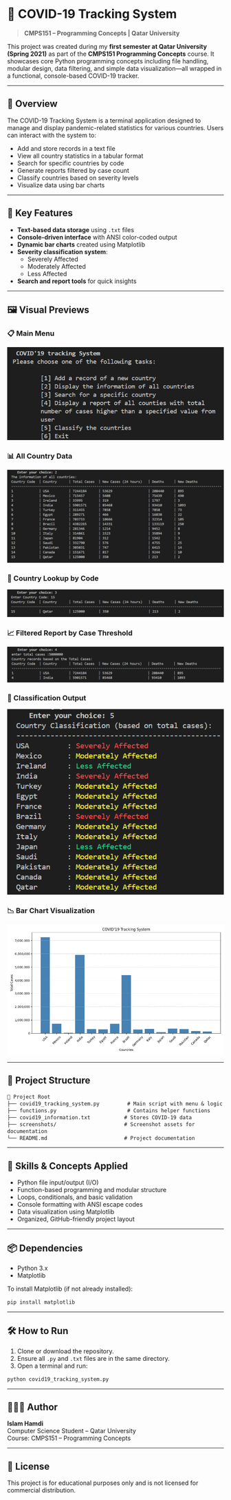 # 🦠 COVID-19 Tracking System

> **CMPS151 – Programming Concepts | Qatar University**

This project was created during my **first semester at Qatar University (Spring 2021)** as part of the **CMPS151 Programming Concepts** course. It showcases core Python programming concepts including file handling, modular design, data filtering, and simple data visualization—all wrapped in a functional, console-based COVID-19 tracker.

---

## 📌 Overview

The COVID-19 Tracking System is a terminal application designed to manage and display pandemic-related statistics for various countries. Users can interact with the system to:

- Add and store records in a text file
- View all country statistics in a tabular format
- Search for specific countries by code
- Generate reports filtered by case count
- Classify countries based on severity levels
- Visualize data using bar charts

---

## 🚀 Key Features

- **Text-based data storage** using `.txt` files
- **Console-driven interface** with ANSI color-coded output
- **Dynamic bar charts** created using Matplotlib
- **Severity classification system**:
  - Severely Affected
  - Moderately Affected
  - Less Affected
- **Search and report tools** for quick insights

---

## 🖼️ Visual Previews

### 📋 Main Menu  
![Main Menu](screenshots/main_menu.png)

### 📊 All Country Data  
![Display Info](screenshots/display_all_info.png)

### 🔎 Country Lookup by Code  
![Search](screenshots/search_country.png)

### 📈 Filtered Report by Case Threshold  
![Report](screenshots/report_filter.png)

### 🧾 Classification Output  
![Classification](screenshots/classification_output.png)

### 📉 Bar Chart Visualization  
![Bar Chart](screenshots/bar_chart_output.png)

---

## 📁 Project Structure

```
📂 Project Root
├── covid19_tracking_system.py         # Main script with menu & logic
├── functions.py                       # Contains helper functions
├── covid19_information.txt           # Stores COVID-19 data
├── screenshots/                      # Screenshot assets for documentation
└── README.md                         # Project documentation
```

---

## 🧠 Skills & Concepts Applied

- Python file input/output (I/O)
- Function-based programming and modular structure
- Loops, conditionals, and basic validation
- Console formatting with ANSI escape codes
- Data visualization using Matplotlib
- Organized, GitHub-friendly project layout

---

## 📦 Dependencies

- Python 3.x
- Matplotlib

To install Matplotlib (if not already installed):

```bash
pip install matplotlib
```

---

## 🛠 How to Run

1. Clone or download the repository.
2. Ensure all `.py` and `.txt` files are in the same directory.
3. Open a terminal and run:

```bash
python covid19_tracking_system.py
```

---

## 👩🏻‍💻 Author

**Islam Hamdi**  
Computer Science Student – Qatar University  
Course: CMPS151 – Programming Concepts  

---

## 📜 License

This project is for educational purposes only and is not licensed for commercial distribution.
